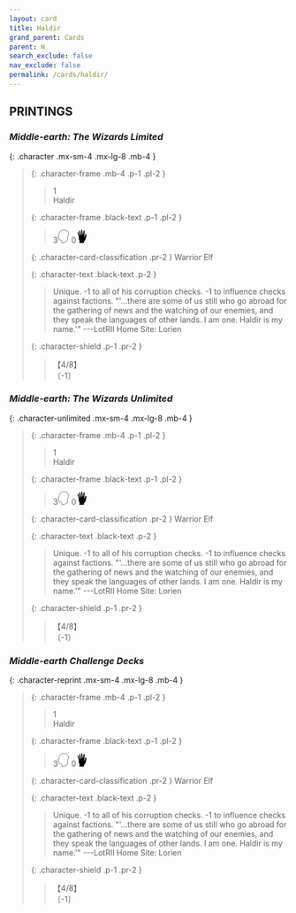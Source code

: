 ```yaml
---
layout: card
title: Haldir
grand_parent: Cards
parent: H
search_exclude: false
nav_exclude: false
permalink: /cards/haldir/
---
```


## PRINTINGS


### _Middle-earth: The Wizards Limited_

{: .character .mx-sm-4 .mx-lg-8 .mb-4 }
> {: .character-frame .mb-4 .p-1 .pl-2 }
> > <div class="card-mp">1</div>
> > <div class="character-card-name">Haldir</div>
>
> {: .character-frame .black-text .p-1 .pl-2 }
> > 3![](/assets/images/mind.svg) 0![](/assets/images/di.svg)
>
> {: .character-card-classification .pr-2 }
> Warrior Elf
>
> {: .character-text .black-text .p-2 }
> > Unique. -1 to all of his corruption checks. -1 to influence checks against factions.  "'...there are some of us still who go abroad for the gathering of news and the watching of our enemies, and they speak the languages of other lands. I am one. Haldir is my name.'" ---LotRII  Home Site: Lorien 
>
> {: .character-shield .p-1 .pr-2 }
> > <div class="card-shield">【4/8】</div>
> > <div class="card-corruption">〔-1〕</div>

### _Middle-earth: The Wizards Unlimited_

{: .character-unlimited .mx-sm-4 .mx-lg-8 .mb-4 }
> {: .character-frame .mb-4 .p-1 .pl-2 }
> > <div class="card-mp">1</div>
> > <div class="character-card-name">Haldir</div>
>
> {: .character-frame .black-text .p-1 .pl-2 }
> > 3![](/assets/images/mind.svg) 0![](/assets/images/di.svg)
>
> {: .character-card-classification .pr-2 }
> Warrior Elf
>
> {: .character-text .black-text .p-2 }
> > Unique. -1 to all of his corruption checks. -1 to influence checks against factions.  "'...there are some of us still who go abroad for the gathering of news and the watching of our enemies, and they speak the languages of other lands. I am one. Haldir is my name.'" ---LotRII  Home Site: Lorien 
>
> {: .character-shield .p-1 .pr-2 }
> > <div class="card-shield">【4/8】</div>
> > <div class="card-corruption">〔-1〕</div>

### _Middle-earth Challenge Decks_

{: .character-reprint .mx-sm-4 .mx-lg-8 .mb-4 }
> {: .character-frame .mb-4 .p-1 .pl-2 }
> > <div class="card-mp">1</div>
> > <div class="character-card-name">Haldir</div>
>
> {: .character-frame .black-text .p-1 .pl-2 }
> > 3![](/assets/images/mind.svg) 0![](/assets/images/di.svg)
>
> {: .character-card-classification .pr-2 }
> Warrior Elf
>
> {: .character-text .black-text .p-2 }
> > Unique. -1 to all of his corruption checks. -1 to influence checks against factions.  "'...there are some of us still who go abroad for the gathering of news and the watching of our enemies, and they speak the languages of other lands. I am one. Haldir is my name.'" ---LotRII  Home Site: Lorien 
>
> {: .character-shield .p-1 .pr-2 }
> > <div class="card-shield">【4/8】</div>
> > <div class="card-corruption">〔-1〕</div>
